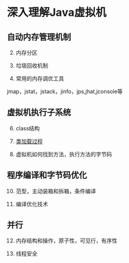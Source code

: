 # 深入理解Java虚拟机

## 自动内存管理机制

2. 内存分区

3. 垃圾回收机制

4. 常用的内存调优工具

 jmap，jstat，jstack，jinfo，jps,jhat,jconsole等
 
## 虚拟机执行子系统

6. class结构

7. [类加载过程](https://github.com/yanbinghui/doc/blob/master/jvm/classloader.md)

8. 虚拟机如何找到方法，执行方法的字节码

## 程序编译和字节码优化

10. 范型，主动装箱和拆箱，条件编译

11. 编译优化技术

## 并行

12. 内存结构和操作，原子性，可见行，有序性

13. 线程安全

